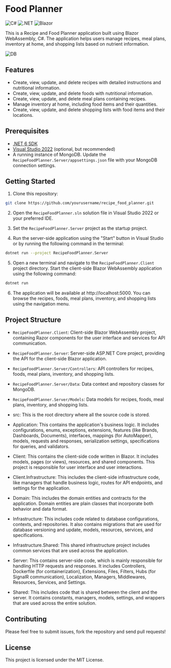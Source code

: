 # Food Planner

![C#](https://img.shields.io/badge/C%23-239120?logo=c-sharp&logoColor=white)
![.NET](https://img.shields.io/badge/.NET-5C2D91?logo=.net&logoColor=white)
![Blazor](https://img.shields.io/badge/Blazor-512BD4?logo=blazor&logoColor=white)

This is a Recipe and Food Planner application built using Blazor WebAssembly, C#. The application helps users manage recipes, meal plans, inventory at home, and shopping lists based on nutrient information.

![DB](http://www.plantuml.com/plantuml/dpng/dLJVRzGm37xlNs7k4RG9tj5fGsZYf34Guntb6b_Fa2OXSGQd4_yxTRjBazFA99vgV_xym-xNNaLMWLDlcXUynnvXQnBwG9QRfZKgHlY2BNc4OmFmwjFsExQyqV2DjFZtF30xO6A3XQynje4yaxE2tbBajnlR1TI4bjT0sOv5F798hUG88JiZuovn8F4sTkV0bbukCFLU0wjkpDbOnWu3-83-A_LOOgrpFywnYE61x93xvxJvF38SY-sicX9lZ5CCFvEoJ7me2CaIbrNoBd2i6ZBwkzHlCIoSBfUerp_EpLjbN22CC-A3OoGx0pl59JzitVwWW-8oQKSoH7PZwbJfEasfdwUvSKuloo4VABkjOknSE3pt8dE3ZwZCPwFiqqrktR3rUyK8etJ5gc6qEeCY32ctXXwLYNKFE5Q98WZGZqREdkI_XZ0-AtKyeELXhsl-u7fS65PAoC4sZFqQTezMKUOKdFB56rdF2wpU-RUdeEIKuixLx_VE-o55vlZ7X2LjcfJgAIl2VquhR9bOfWGZHYNoAbn-Rv5TmBjQKugYAVrVk8t49UBtXqYjCjTQ1up5Ak_8cATFKObW15pQ6WHsFDJfNR9SfSNoA5ewJ6A1rPiLN5p0wlNbvSjLyHjPYkSVH4sGH_tjDtAavMZ-SEe60e-nCtngrfm9kIPbVJOdesmlM5Dfh4u-bqt5NIwsJCWAMUmwMFA6cokqElNcBm00)

## Features

- Create, view, update, and delete recipes with detailed instructions and nutritional information.
- Create, view, update, and delete foods with nutritional information.
- Create, view, update, and delete meal plans containing recipes.
- Manage inventory at home, including food items and their quantities.
- Create, view, update, and delete shopping lists with food items and their locations.

## Prerequisites

- [.NET 6 SDK](https://dotnet.microsoft.com/download/dotnet/6.0)
- [Visual Studio 2022](https://visualstudio.microsoft.com/vs/) (optional, but recommended)
- A running instance of MongoDB. Update the `RecipeFoodPlanner.Server/appsettings.json` file with your MongoDB connection settings.

## Getting Started

1. Clone this repository:

```bash
git clone https://github.com/yourusername/recipe_food_planner.git
```

2. Open the `RecipeFoodPlanner.sln` solution file in Visual Studio 2022 or your preferred IDE.

3. Set the `RecipeFoodPlanner.Server` project as the startup project.

4. Run the server-side application using the "Start" button in Visual Studio or by running the following command in the terminal:

```bash
dotnet run --project RecipeFoodPlanner.Server
```

5. Open a new terminal and navigate to the `RecipeFoodPlanner.Client` project directory. Start the client-side Blazor WebAssembly application using the following command:

```bash
dotnet run
```

6. The application will be available at http://localhost:5000. You can browse the recipes, foods, meal plans, inventory, and shopping lists using the navigation menu.

## Project Structure

- `RecipeFoodPlanner.Client`: Client-side Blazor WebAssembly project, containing Razor components for the user interface and services for API communication.
- `RecipeFoodPlanner.Server`: Server-side ASP.NET Core project, providing the API for the client-side Blazor application.
- `RecipeFoodPlanner.Server/Controllers`: API controllers for recipes, foods, meal plans, inventory, and shopping lists.
- `RecipeFoodPlanner.Server/Data`: Data context and repository classes for MongoDB.
- `RecipeFoodPlanner.Server/Models`: Data models for recipes, foods, meal plans, inventory, and shopping lists.

- src: This is the root directory where all the source code is stored.

- Application: This contains the application's business logic. It includes configurations, enums, exceptions, extensions, features (like Brands, Dashboards, Documents), interfaces, mappings (for AutoMapper), models, requests and responses, serialization settings, specifications for queries, and validators.

- Client: This contains the client-side code written in Blazor. It includes models, pages (or views), resources, and shared components. This project is responsible for user interface and user interactions.

- Client.Infrastructure: This includes the client-side infrastructure code, like managers that handle business logic, routes for API endpoints, and settings for the application.

- Domain: This includes the domain entities and contracts for the application. Domain entities are plain classes that incorporate both behavior and data format.

- Infrastructure: This includes code related to database configurations, contexts, and repositories. It also contains migrations that are used for database versioning and update, models, resources, services, and specifications.

- Infrastructure.Shared: This shared infrastructure project includes common services that are used across the application.

- Server: This contains server-side code, which is mainly responsible for handling HTTP requests and responses. It includes Controllers, Dockerfile (for containerization), Extensions, Files, Filters, Hubs (for SignalR communication), Localization, Managers, Middlewares, Resources, Services, and Settings.

- Shared: This includes code that is shared between the client and the server. It contains constants, managers, models, settings, and wrappers that are used across the entire solution.

## Contributing

Please feel free to submit issues, fork the repository and send pull requests!

## License

This project is licensed under the MIT License.
